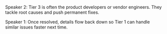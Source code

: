 Speaker 2: Tier 3 is often the product developers or vendor engineers. They tackle root causes and push permanent fixes.

Speaker 1: Once resolved, details flow back down so Tier 1 can handle similar issues faster next time.
